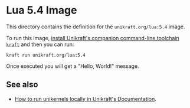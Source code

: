 # Lua 5.4 Image

This directory contains the definition for the `unikraft.org/lua:5.4` image.

To run this image, [install Unikraft's companion command-line toolchain `kraft`](https://unikraft.org/docs/cli) and then you can run:

```
kraft run unikraft.org/lua:5.4
```

Once executed you will get a "Hello, World!" message.

## See also

- [How to run unikernels locally in Unikraft's Documentation](https://unikraft.org/docs/cli/running).
